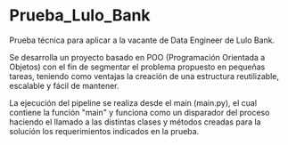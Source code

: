# Prueba_Lulo_Bank
Prueba técnica para aplicar a la vacante de Data Engineer de Lulo Bank.

Se desarrolla un proyecto basado en POO (Programación Orientada a Objetos) con el fin de segmentar el problema propuesto en pequeñas tareas, teniendo como ventajas la creación de una estructura reutilizable, escalable y fácil de mantener.

La ejecución del pipeline se realiza desde el main (main.py), el cual contiene la función "main" y funciona como un disparador del proceso haciendo el llamado a las distintas clases y métodos creadas para la solución los requerimientos indicados en la prueba.




